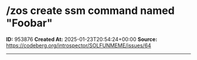# /zos create ssm command named "Foobar"

**ID:** 953876
**Created At:** 2025-01-23T20:54:24+00:00
**Source:** https://codeberg.org/introspector/SOLFUNMEME/issues/64

---

